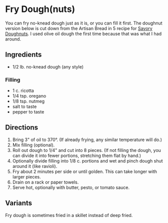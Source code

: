 # Fry Dough(nuts)

You can fry no-knead dough just as it is, or you can fill it first.  The doughnut version below is cut down from the Artisan Bread in 5 recipe for [Savory Doughnuts](https://artisanbreadinfive.com/2011/12/20/savory-doughnuts/).  I used olive oil dough the first time because that was what I had around.

## Ingredients

* 1/2 lb. no-knead dough (any style)

### Filling

* 1 c. ricotta
* 1/4 tsp. oregano
* 1/8 tsp. nutmeg
* salt to taste
* pepper to taste

## Directions

1. Bring 3" of oil to 370°.  (If already frying, any similar temperature will do.)
2. Mix filling (optional).
3. Roll out dough to 1/4" and cut into 8 pieces.  (If not filling the dough, you can divide it into fewer portions, stretching them flat by hand.)
4. Optionally divide filling into 1/8 c. portions and wet and pinch dough shut around it (like ravioli).
5. Fry about 2 minutes per side or until golden.  This can take longer with larger pieces.
6. Drain on a rack or paper towels.
7. Serve hot, optionally with butter, pesto, or tomato sauce.

## Variants

Fry dough is sometimes fried in a skillet instead of deep fried.
